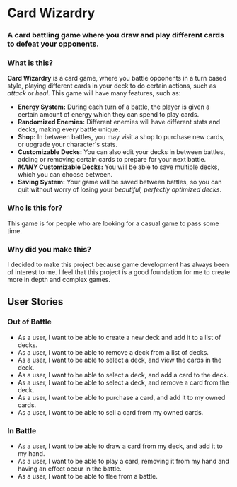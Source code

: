 # Card Wizardry

### A card battling game where you draw and play different cards to defeat your opponents.

### What is this?

**Card Wizardry** is a card game, where you battle opponents in a turn based style, playing
different cards in your deck to do certain actions, such as *attack* or *heal*. This game will have
many features, such as:
- **Energy System:** During each turn of a battle, the player is given a certain amount of energy 
which they can spend to play cards.
- **Randomized Enemies:** Different enemies will have different stats and decks, making every battle
unique. 
- **Shop:** In between battles, you may visit a shop to purchase new cards, or upgrade your character's
stats.
- **Customizable Decks:** You can also edit your decks in between battles, adding or removing certain 
cards to prepare for your next battle. 
- ***MANY* Customizable Decks:** You will be able to save multiple decks, which you can choose between.
- **Saving System:** Your game will be saved between battles, so you can quit without worry of losing
your *beautiful, perfectly optimized decks*.

### Who is this for?

This game is for people who are looking for a casual game to pass some time.

### Why did you make this?

I decided to make this project because game development has always been of interest to me. I feel that
this project is a good foundation for me to create more in depth and complex games.

## User Stories

### Out of Battle

- As a user, I want to be able to create a new deck and add it to a list of decks. 
- As a user, I want to be able to remove a deck from a list of decks.
- As a user, I want to be able to select a deck, and view the cards in the deck.
- As a user, I want to be able to select a deck, and add a card to the deck. 
- As a user, I want to be able to select a deck, and remove a card from the deck.
- As a user, I want to be able to purchase a card, and add it to my owned cards. 
- As a user, I want to be able to sell a card from my owned cards.

### In Battle

- As a user, I want to be able to draw a card from my deck, and add it to my hand. 
- As a user, I want to be able to play a card, removing it from my hand and having an effect occur
in the battle.
- As a user, I want to be able to flee from a battle. 